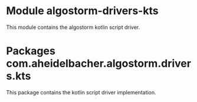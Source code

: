 # Module algostorm-drivers-kts

This module contains the algostorm kotlin script driver.

# Packages com.aheidelbacher.algostorm.drivers.kts

This package contains the kotlin script driver implementation.
